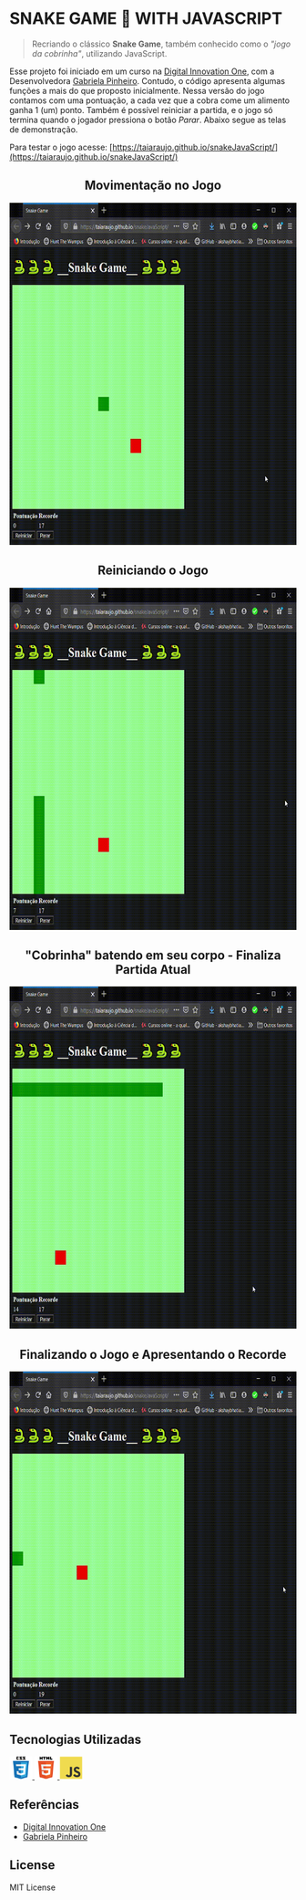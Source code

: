 # SNAKE GAME 🐍 WITH JAVASCRIPT

> Recriando o clássico **Snake Game**, também conhecido como o *"jogo da cobrinha"*, utilizando JavaScript.


Esse projeto foi iniciado em um curso na [Digital Innovation One](https://web.digitalinnovation.one), com a Desenvolvedora [Gabriela Pinheiro](https://github.com/SpruceGabriela/snake-the-game). Contudo, o código apresenta algumas funções a mais do que proposto inicialmente. Nessa versão do jogo contamos com uma pontuação, a cada vez que a cobra come um alimento ganha 1 (um) ponto. Também é possível reiniciar a partida, e o jogo só termina quando o jogador pressiona o botão *Parar*. Abaixo segue as telas de demonstração.

Para testar o jogo acesse: [https://taiaraujo.github.io/snakeJavaScript/](https://taiaraujo.github.io/snakeJavaScript/)

<h2 align="center"> Movimentação no Jogo </h2>
<p align="center"> <img src="https://github.com/taiaraujo/snakeJavaScript/blob/main/img/movimentacao.gif" width="800" height="600"> </p>

<h2 align="center"> Reiniciando o Jogo </h2>
<p align="center"> <img src="https://github.com/taiaraujo/snakeJavaScript/blob/main/img/reiniciar.gif" width="800" height="600"> </p>


<h2 align="center"> "Cobrinha" batendo em seu corpo - Finaliza Partida Atual </h2>
<p align="center"> <img src="https://github.com/taiaraujo/snakeJavaScript/blob/main/img/finalP.gif" width="800" height="600"> </p>


<h2 align="center"> Finalizando o Jogo e Apresentando o Recorde </h2>
<p align="center"> <img src="https://github.com/taiaraujo/snakeJavaScript/blob/main/img/gameOver.gif" width="800" height="600"> </p>


## Tecnologias Utilizadas
<p align="left"> <a href="https://www.w3schools.com/css/" target="_blank"> <img src="https://raw.githubusercontent.com/devicons/devicon/master/icons/css3/css3-original-wordmark.svg" alt="css3" width="40" height="40"/> </a> <a href="https://www.w3.org/html/" target="_blank"> <img src="https://raw.githubusercontent.com/devicons/devicon/master/icons/html5/html5-original-wordmark.svg" alt="html5" width="40" height="40"/> </a> <a href="https://developer.mozilla.org/en-US/docs/Web/JavaScript" target="_blank"> <img src="https://raw.githubusercontent.com/devicons/devicon/master/icons/javascript/javascript-original.svg" alt="javascript" width="40" height="40"/> </a>


## Referências

- [Digital Innovation One](https://web.digitalinnovation.one)
- [Gabriela Pinheiro](https://github.com/SpruceGabriela/snake-the-game)

## License
MIT License